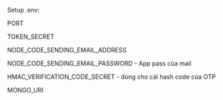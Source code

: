 Setup .env:

PORT

TOKEN_SECRET

NODE_CODE_SENDING_EMAIL_ADDRESS

NODE_CODE_SENDING_EMAIL_PASSWORD - App pass của mail

HMAC_VERIFICATION_CODE_SECRET - dùng cho cái hash code của OTP

MONGO_URI
